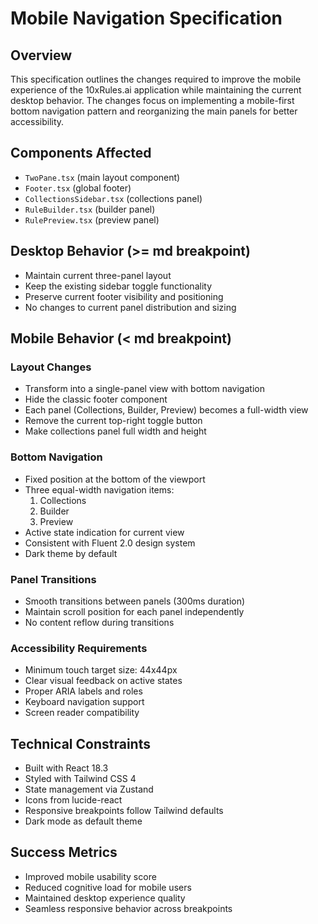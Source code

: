 # Mobile Navigation Specification

## Overview

This specification outlines the changes required to improve the mobile experience of the 10xRules.ai application while maintaining the current desktop behavior. The changes focus on implementing a mobile-first bottom navigation pattern and reorganizing the main panels for better accessibility.

## Components Affected

- `TwoPane.tsx` (main layout component)
- `Footer.tsx` (global footer)
- `CollectionsSidebar.tsx` (collections panel)
- `RuleBuilder.tsx` (builder panel)
- `RulePreview.tsx` (preview panel)

## Desktop Behavior (>= md breakpoint)

- Maintain current three-panel layout
- Keep the existing sidebar toggle functionality
- Preserve current footer visibility and positioning
- No changes to current panel distribution and sizing

## Mobile Behavior (< md breakpoint)

### Layout Changes

- Transform into a single-panel view with bottom navigation
- Hide the classic footer component
- Each panel (Collections, Builder, Preview) becomes a full-width view
- Remove the current top-right toggle button
- Make collections panel full width and height

### Bottom Navigation

- Fixed position at the bottom of the viewport
- Three equal-width navigation items:
  1. Collections
  2. Builder
  3. Preview
- Active state indication for current view
- Consistent with Fluent 2.0 design system
- Dark theme by default

### Panel Transitions

- Smooth transitions between panels (300ms duration)
- Maintain scroll position for each panel independently
- No content reflow during transitions

### Accessibility Requirements

- Minimum touch target size: 44x44px
- Clear visual feedback on active states
- Proper ARIA labels and roles
- Keyboard navigation support
- Screen reader compatibility

## Technical Constraints

- Built with React 18.3
- Styled with Tailwind CSS 4
- State management via Zustand
- Icons from lucide-react
- Responsive breakpoints follow Tailwind defaults
- Dark mode as default theme

## Success Metrics

- Improved mobile usability score
- Reduced cognitive load for mobile users
- Maintained desktop experience quality
- Seamless responsive behavior across breakpoints
